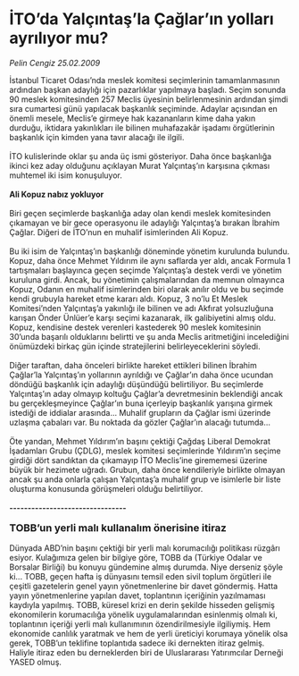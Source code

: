 # İTO’da Yalçıntaş’la Çağlar’ın yolları ayrılıyor mu?

*Pelin Cengiz 25.02.2009*

<div class="taraf_structure_2col_1zq">
<div class="margen_n">



 <p>İstanbul Ticaret Odası’nda meslek komitesi seçimlerinin tamamlanmasının ardından başkan adaylığı için pazarlıklar yapılmaya başladı. Seçim sonunda 90 meslek komitesinden 257 Meclis üyesinin belirlenmesinin ardından şimdi sıra cumartesi günü yapılacak başkanlık seçiminde. Adaylar açısından en önemli mesele, Meclis’e girmeye hak kazananların kime daha yakın durduğu, iktidara yakınlıkları ile bilinen muhafazakâr işadamı örgütlerinin başkanlık için kimden yana tavır alacağı ile ilgili. <br/><br/>İTO kulislerinde oklar şu anda üç ismi gösteriyor. Daha önce başkanlığa ikinci kez aday olduğunu açıklayan Murat Yalçıntaş’ın karşısına çıkması muhtemel iki isim konuşuluyor. <br/><br/><b>Ali Kopuz nabız yokluyor</b> <br/><br/>Biri geçen seçimlerde başkanlığa aday olan kendi meslek komitesinden çıkamayan ve bir gece operasyonu ile adaylığı Yalçıntaş’a bırakan İbrahim Çağlar. Diğeri de İTO’nun en muhalif isimlerinden Ali Kopuz. <br/><br/>Bu iki isim de Yalçıntaş’ın başkanlığı döneminde yönetim kurulunda bulundu. Kopuz, daha önce Mehmet Yıldırım ile aynı saflarda yer aldı, ancak Formula 1 tartışmaları başlayınca geçen seçimde Yalçıntaş’a destek verdi ve yönetim kuruluna girdi. Ancak, bu yönetimin çalışmalarından da memnun olmayınca Kopuz, Odanın en muhalif isimlerinden biri olarak anılır oldu ve bu seçimde kendi grubuyla hareket etme kararı aldı. Kopuz, 3 no’lu Et Meslek Komitesi’nden Yalçıntaş’a yakınlığı ile bilinen ve adı Akfırat yolsuzluğuna karışan Önder Ünlüer’e karşı seçimi kazanarak, ilk galibiyetini almış oldu. Kopuz, kendisine destek verenleri kastederek 90 meslek komitesinin 30’unda başarılı olduklarını belirtti ve şu anda Meclis aritmetiğini incelediğini önümüzdeki birkaç gün içinde stratejilerini belirleyeceklerini söyledi. <br/><br/>Diğer taraftan, daha önceleri birlikte hareket ettikleri bilinen İbrahim Çağlar’la Yalçıntaş’ın yollarının ayrıldığı ve Çağlar’ın daha önce ucundan döndüğü başkanlık için adaylığı düşündüğü belirtiliyor. Bu seçimlerde Yalçıntaş’ın aday olmayıp koltuğu Çağlar’a devretmesinin beklendiği ancak bu gerçekleşmeyince Çağlar’ın buna içerleyip başkanlık yarışına girmek istediği de iddialar arasında... Muhalif grupların da Çağlar ismi üzerinde uzlaşma çabaları var. Bu noktada da gözler Çağlar’ın alacağı tutumda... <br/><br/>Öte yandan, Mehmet Yıldırım’ın başını çektiği Çağdaş Liberal Demokrat İşadamları Grubu (ÇDLG), meslek komitesi seçimlerinde Yıldırım’ın seçime girdiği dört sandıktan da çıkamayıp İTO Meclis’ine girememesi üzerine büyük bir hezimete uğradı. Grubun, daha önce kendileriyle birlikte olmayan ancak şu anda onlarla çalışan Yalçıntaş’a muhalif grup ve isimlerle bir liste oluşturma konusunda görüşmeleri olduğu belirtiliyor. <b><br/><br/>--------------------------------</b>   <br/><br/><font size="4"><strong>TOBB’un yerli malı kullanalım önerisine itiraz</strong></font>   <br/><br/>Dünyada ABD’nin başını çektiği bir yerli malı korumacılığı politikası rüzgârı esiyor. Kulağımıza gelen bir bilgiye göre, TOBB da (Türkiye Odalar ve Borsalar Birliği) bu konuyu gündemine almış durumda. Niye derseniz şöyle ki... TOBB, geçen hafta iş dünyasını temsil eden sivil toplum örgütleri ile çeşitli gazetelerin genel yayın yönetmenlerine bir davet göndermiş. Hatta yayın yönetmenlerine yapılan davet, toplantının içeriğinin yazılmaması kaydıyla yapılmış. TOBB, küresel krizi en derin şekilde hisseden gelişmiş ekonomilerin korumacılığa yönelik uygulamalarından esinlenmiş olmalı ki, toplantının içeriği yerli malı kullanımının özendirilmesiyle ilgiliymiş. Hem ekonomide canlılık yaratmak ve hem de yerli üreticiyi korumaya yönelik olsa gerek, TOBB’un teklifine toplantıda sadece iki dernekten itiraz gelmiş. Haliyle itiraz eden bu derneklerden biri de Uluslararası Yatırımcılar Derneği YASED olmuş.</p>

<br/>


<div id="taraf_not">
</div>

</div>


</div>

